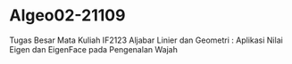 # Algeo02-21109
Tugas Besar Mata Kuliah IF2123 Aljabar Linier dan Geometri : Aplikasi Nilai Eigen dan EigenFace pada Pengenalan Wajah
